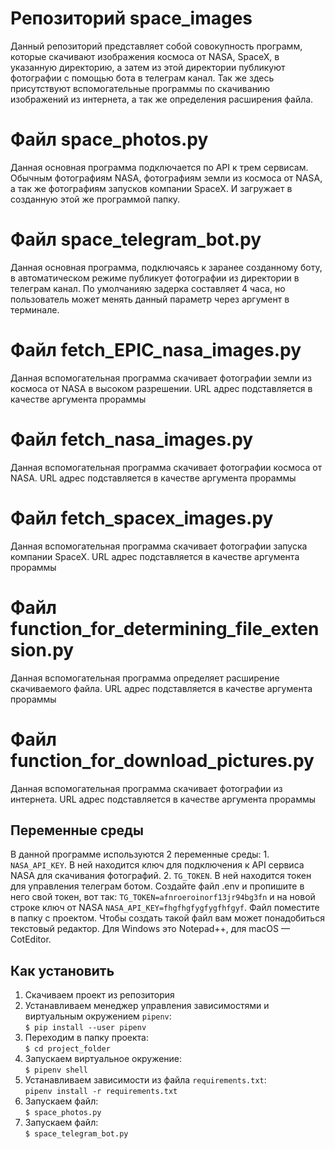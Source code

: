 # Репозиторий space_images
Данный репозиторий представляет собой совокупность программ, которые скачивают изображения космоса от NASA, SpaceX, в указанную директорию, а затем из этой директории публикуют фотографии с помощью бота в телеграм канал. Так же здесь присутствуют вспомогательные программы по скачиванию изображений из интернета, а так же определения расширения файла.

# Файл space_photos.py
Данная основная программа подключается по API к трем сервисам. Обычным фотографиям NASA, фотографиям земли из космоса от NASA, а так же фотографиям запусков компании SpaceX. И загружает в созданную этой же программой папку.

# Файл space_telegram_bot.py
Данная основная программа, подключаясь к заранее созданному боту, в автоматическом режиме публикует фотографии из директории в телеграм канал. По умолчанияю задерка составляет 4 часа, но пользователь может менять данный параметр через аргумент в терминале.

# Файл fetch_EPIC_nasa_images.py
Данная вспомогательная программа скачивает фотографии земли из космоса от NASA в высоком разрешении. URL адрес подставляется в качестве аргумента прораммы  

# Файл fetch_nasa_images.py
Данная вспомогательная программа скачивает фотографии космоса от NASA. URL адрес подставляется в качестве аргумента прораммы

# Файл fetch_spacex_images.py
Данная вспомогательная программа скачивает фотографии запуска компании SpaceX. URL адрес подставляется в качестве аргумента прораммы

# Файл function_for_determining_file_extension.py
Данная вспомогательная программа определяет расширение скачиваемого файла. URL адрес подставляется в качестве аргумента прораммы

# Файл function_for_download_pictures.py
Данная вспомогательная программа скачивает фотографии из интернета. URL адрес подставляется в качестве аргумента прораммы

## Переменные среды

В данной программе используются 2 переменные среды: 1. `NASA_API_KEY`. В ней находится ключ для подключения к API сервиса NASA для скачивания фотографий. 2. `TG_TOKEN`. В ней находится токен для управления телеграм ботом. Создайте файл .env и пропишите в него свой токен, вот так: `TG_TOKEN=afnroeroinorf13jr94bg3fn` и на новой строке ключ от NASA `NASA_API_KEY=fhgfhgfygfygfhfgyf`. Файл поместите в папку с проектом. Чтобы создать такой файл вам может понадобиться текстовый редактор. Для Windows это Notepad++, для macOS — CotEditor. 

## Как установить

1. Скачиваем проект из репозитория
1. Устанавливаем менеджер управления зависимостями и виртуальным окружением `pipenv`:  
`$ pip install --user pipenv`
1. Переходим в папку проекта:  
`$ cd project_folder`
1. Запускаем виртуальное окружение:  
`$ pipenv shell`
1. Устанавливаем зависимости из файла `requirements.txt`:  
`pipenv install -r requirements.txt`
1. Запускаем файл:  
`$ space_photos.py`
1. Запускаем файл:  
`$ space_telegram_bot.py`
